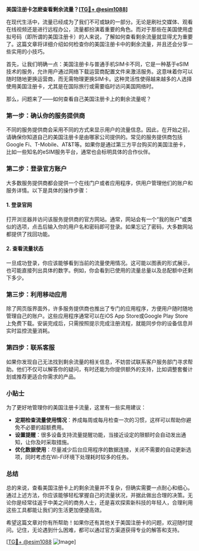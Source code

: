 **美国注册卡怎麽查看剩余流量？[[TG💪+ @esim1088](https://t.me/s/esim1088)]**

在现代生活中，流量已经成为了我们不可或缺的一部分。无论是刷社交媒体、观看在线视频还是进行远程办公，流量都扮演着重要的角色。而对于那些在美国使用虚拟号码（即所谓的美国注册卡）的人来说，了解如何查看剩余流量就显得尤为重要了。这篇文章将详细介绍如何检查你的美国注册卡中的剩余流量，并且还会分享一些实用的小技巧。

首先，让我们明确一点：美国注册卡与普通手机SIM卡不同，它是一种基于eSIM技术的服务，允许用户通过网络下载运营商配置文件来激活服务。这意味着你可以随时随地更换运营商，而无需物理更换SIM卡。这种灵活性使得越来越多的人选择使用美国注册卡，尤其是在国际旅行或需要临时访问美国网络时。

那么，问题来了——如何查看自己美国注册卡上的剩余流量呢？

### **第一步：确认你的服务提供商**
不同的服务提供商会采用不同的方式来显示用户的流量信息。因此，在开始之前，请确保你知道自己的美国注册卡是由哪家公司提供的。常见的服务提供商包括Google Fi、T-Mobile、AT&T等。如果你是通过第三方平台购买的美国注册卡，比如一些知名的eSIM服务平台，通常也会标明具体的合作伙伴。

### **第二步：登录官方账户**
大多数服务提供商都会提供一个在线门户或者应用程序，供用户管理他们的账户和服务详情。以下是具体的操作步骤：

#### **1. 登录官网**
打开浏览器并访问该服务提供商的官方网站。通常，网站会有一个“我的账户”或类似的选项，点击后输入你的用户名和密码即可登录。如果忘记了密码，大多数网站都提供了找回功能。

#### **2. 查看流量状态**
一旦成功登录，你应该能够看到当前的流量使用情况。这可能以图表的形式展示，也可能直接列出具体的数字。例如，你会看到已使用的流量总量以及总配额中还剩下多少。

### **第三步：利用移动应用**
除了网页版界面外，许多服务提供商也推出了专门的应用程序，方便用户随时随地管理自己的账户。这些应用程序通常可以在iOS App Store或Google Play Store上免费下载。安装完成后，只需按照提示完成注册流程，就能同步你的设备信息并实时监控流量消耗。

### **第四步：联系客服**
如果你发现自己无法找到剩余流量的相关信息，不妨尝试联系客户服务部门寻求帮助。他们不仅可以解答你的疑问，有时还能为你提供额外的支持，比如调整套餐计划或推荐更适合你需求的产品。

### **小贴士**
为了更好地管理你的美国注册卡流量，这里有一些实用建议：

- **定期检查流量使用情况**：养成每周或每月检查一次的习惯，这样可以帮助你避免不必要的超额费用。
- **设置提醒**：很多设备支持流量提醒功能，当接近设定的限额时会自动发出通知，让你及时采取措施。
- **优化数据使用**：尽量减少后台应用程序的数据连接，关闭不需要的自动更新选项，同时考虑在Wi-Fi环境下处理耗时较多的任务。

### **总结**
总的来说，查看美国注册卡上的剩余流量并不复杂，但确实需要一点耐心和细心。通过上述方法，你应该能够轻松掌握自己的流量状况，并据此做出合理的决策。无论你是经常往返于中美之间的商务人士，还是喜欢探索新科技的年轻人，合理利用这些工具都能让我们的生活更加便捷高效。

希望这篇文章对你有所帮助！如果你还有其他关于美国注册卡的问题，欢迎随时提问。记住，无论遇到什么困难，都可以通过官方渠道获得专业的解答和支持。

[[TG💪+ @esim1088](https://t.me/s/esim1088) ![Image](https://i.postimg.cc/4NQfJmqS/Snipaste-2025-05-13-00-14-12.png)]